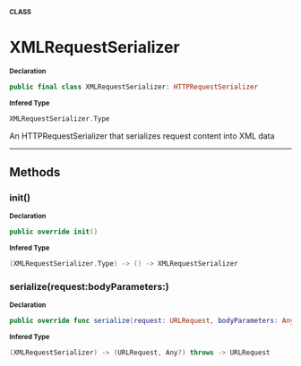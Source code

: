 <sub>**CLASS**</sub>
# XMLRequestSerializer

<sub>**Declaration**</sub>
```swift
public final class XMLRequestSerializer: HTTPRequestSerializer
```

<sub>**Infered Type**</sub>
```swift
XMLRequestSerializer.Type
```

An HTTPRequestSerializer that serializes request content into XML data

--------------------



## Methods
### init()

<sub>**Declaration**</sub>
```swift
public override init()
```

<sub>**Infered Type**</sub>
```swift
(XMLRequestSerializer.Type) -> () -> XMLRequestSerializer
```





### serialize(request:bodyParameters:)

<sub>**Declaration**</sub>
```swift
public override func serialize(request: URLRequest, bodyParameters: Any? = nil) throws -> URLRequest
```

<sub>**Infered Type**</sub>
```swift
(XMLRequestSerializer) -> (URLRequest, Any?) throws -> URLRequest
```



